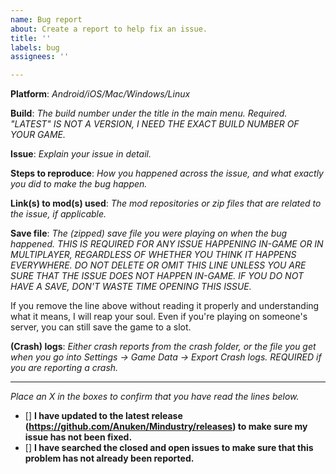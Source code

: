 ```yaml
---
name: Bug report
about: Create a report to help fix an issue.
title: ''
labels: bug
assignees: ''

---
```


**Platform**: *Android/iOS/Mac/Windows/Linux*

**Build**: *The build number under the title in the main menu. Required. "LATEST" IS NOT A VERSION, I NEED THE EXACT BUILD NUMBER OF YOUR GAME.*

**Issue**: *Explain your issue in detail.*

**Steps to reproduce**: *How you happened across the issue, and what exactly you did to make the bug happen.*

**Link(s) to mod(s) used**: *The mod repositories or zip files that are related to the issue, if applicable.*

**Save file**: *The (zipped) save file you were playing on when the bug happened. THIS IS REQUIRED FOR ANY ISSUE HAPPENING IN-GAME OR IN MULTIPLAYER, REGARDLESS OF WHETHER YOU THINK IT HAPPENS EVERYWHERE. DO NOT DELETE OR OMIT THIS LINE UNLESS YOU ARE SURE THAT THE ISSUE DOES NOT HAPPEN IN-GAME. IF YOU DO NOT HAVE A SAVE, DON'T WASTE TIME OPENING THIS ISSUE.*

If you remove the line above without reading it properly and understanding what it means, I will reap your soul. Even if you're playing on someone's server, you can still save the game to a slot.

**(Crash) logs**: *Either crash reports from the crash folder, or the file you get when you go into Settings -> Game Data -> Export Crash logs. REQUIRED if you are reporting a crash.*

---

*Place an X in the boxes to confirm that you have read the lines below.*  
- [] **I have updated to the latest release (https://github.com/Anuken/Mindustry/releases) to make sure my issue has not been fixed.**
- [] **I have searched the closed and open issues to make sure that this problem has not already been reported.**
